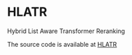 # HLATR
Hybrid List Aware Transformer Reranking

The source code is available at [HLATR](https://github.com/AlibabaResearch/HLATR)

